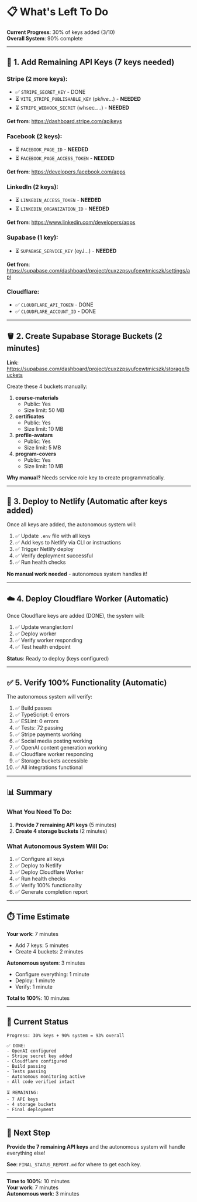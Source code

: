 # 📋 What's Left To Do

**Current Progress**: 30% of keys added (3/10)  
**Overall System**: 90% complete

---

## 🔑 1. Add Remaining API Keys (7 keys needed)

### Stripe (2 more keys):

- ✅ `STRIPE_SECRET_KEY` - DONE
- ⏳ `VITE_STRIPE_PUBLISHABLE_KEY` (pk*live*...) - **NEEDED**
- ⏳ `STRIPE_WEBHOOK_SECRET` (whsec\_...) - **NEEDED**

**Get from**: https://dashboard.stripe.com/apikeys

### Facebook (2 keys):

- ⏳ `FACEBOOK_PAGE_ID` - **NEEDED**
- ⏳ `FACEBOOK_PAGE_ACCESS_TOKEN` - **NEEDED**

**Get from**: https://developers.facebook.com/apps

### LinkedIn (2 keys):

- ⏳ `LINKEDIN_ACCESS_TOKEN` - **NEEDED**
- ⏳ `LINKEDIN_ORGANIZATION_ID` - **NEEDED**

**Get from**: https://www.linkedin.com/developers/apps

### Supabase (1 key):

- ⏳ `SUPABASE_SERVICE_KEY` (eyJ...) - **NEEDED**

**Get from**: https://supabase.com/dashboard/project/cuxzzpsyufcewtmicszk/settings/api

### Cloudflare:

- ✅ `CLOUDFLARE_API_TOKEN` - DONE
- ✅ `CLOUDFLARE_ACCOUNT_ID` - DONE

---

## 🪣 2. Create Supabase Storage Buckets (2 minutes)

**Link**: https://supabase.com/dashboard/project/cuxzzpsyufcewtmicszk/storage/buckets

Create these 4 buckets manually:

1. **course-materials**
   - Public: Yes
   - Size limit: 50 MB
2. **certificates**
   - Public: Yes
   - Size limit: 10 MB
3. **profile-avatars**
   - Public: Yes
   - Size limit: 5 MB
4. **program-covers**
   - Public: Yes
   - Size limit: 10 MB

**Why manual?** Needs service role key to create programmatically.

---

## 🚀 3. Deploy to Netlify (Automatic after keys added)

Once all keys are added, the autonomous system will:

1. ✅ Update `.env` file with all keys
2. ✅ Add keys to Netlify via CLI or instructions
3. ✅ Trigger Netlify deploy
4. ✅ Verify deployment successful
5. ✅ Run health checks

**No manual work needed** - autonomous system handles it!

---

## ☁️ 4. Deploy Cloudflare Worker (Automatic)

Once Cloudflare keys are added (DONE), the system will:

1. ✅ Update wrangler.toml
2. ✅ Deploy worker
3. ✅ Verify worker responding
4. ✅ Test health endpoint

**Status**: Ready to deploy (keys configured)

---

## ✅ 5. Verify 100% Functionality (Automatic)

The autonomous system will verify:

1. ✅ Build passes
2. ✅ TypeScript: 0 errors
3. ✅ ESLint: 0 errors
4. ✅ Tests: 72 passing
5. ✅ Stripe payments working
6. ✅ Social media posting working
7. ✅ OpenAI content generation working
8. ✅ Cloudflare worker responding
9. ✅ Storage buckets accessible
10. ✅ All integrations functional

---

## 📊 Summary

### What You Need To Do:

1. **Provide 7 remaining API keys** (5 minutes)
2. **Create 4 storage buckets** (2 minutes)

### What Autonomous System Will Do:

1. ✅ Configure all keys
2. ✅ Deploy to Netlify
3. ✅ Deploy Cloudflare Worker
4. ✅ Run health checks
5. ✅ Verify 100% functionality
6. ✅ Generate completion report

---

## ⏱️ Time Estimate

**Your work**: 7 minutes

- Add 7 keys: 5 minutes
- Create 4 buckets: 2 minutes

**Autonomous system**: 3 minutes

- Configure everything: 1 minute
- Deploy: 1 minute
- Verify: 1 minute

**Total to 100%**: 10 minutes

---

## 🎯 Current Status

```
Progress: 30% keys + 90% system = 93% overall

✅ DONE:
- OpenAI configured
- Stripe secret key added
- Cloudflare configured
- Build passing
- Tests passing
- Autonomous monitoring active
- All code verified intact

⏳ REMAINING:
- 7 API keys
- 4 storage buckets
- Final deployment
```

---

## 🚀 Next Step

**Provide the 7 remaining API keys** and the autonomous system will handle everything else!

**See**: `FINAL_STATUS_REPORT.md` for where to get each key.

---

**Time to 100%**: 10 minutes  
**Your work**: 7 minutes  
**Autonomous work**: 3 minutes
